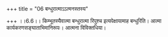 +++
title = "06 बन्धुरात्माऽऽत्मनस्तस्य"

+++
।।6.6।। किम्भूतस्यैवात्मा बन्धुरात्मा रिपुश्च इत्यपेक्षायामाह बन्धुरिति।
आत्मा कार्यकरणसङ्घाताभिमानिरूपः। आत्मना विविक्तधिया।
